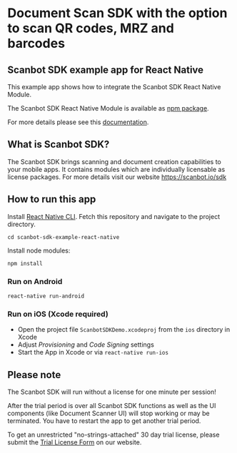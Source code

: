# Document Scan SDK with the option to scan QR codes, MRZ and barcodes

## Scanbot SDK example app for React Native

This example app shows how to integrate the Scanbot SDK React Native Module. 

The Scanbot SDK React Native Module is available as [npm package](https://www.npmjs.com/package/react-native-scanbot-sdk).

For more details please see this [documentation](https://scanbotsdk.github.io/documentation/react-native/).



## What is Scanbot SDK?
The Scanbot SDK brings scanning and document creation capabilities to your mobile apps. 
It contains modules which are individually licensable as license packages. 
For more details visit our website https://scanbot.io/sdk



## How to run this app

Install [React Native CLI](https://facebook.github.io/react-native/). 
Fetch this repository and navigate to the project directory.

`cd scanbot-sdk-example-react-native`

Install node modules:

`npm install`

### Run on Android

`react-native run-android`

### Run on iOS (Xcode required)

- Open the project file `ScanbotSDKDemo.xcodeproj` from the `ios` directory in Xcode 
- Adjust *Provisioning* and *Code Signing* settings
- Start the App in Xcode or via `react-native run-ios`



## Please note

The Scanbot SDK will run without a license for one minute per session!

After the trial period is over all Scanbot SDK functions as well as the UI components (like Document Scanner UI) will stop working or may be terminated.
You have to restart the app to get another trial period.

To get an unrestricted "no-strings-attached" 30 day trial license, please submit the [Trial License Form](https://scanbot.io/sdk/trial.html) on our website.
